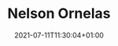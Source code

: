 ---
title: "Nelson Ornelas"
date: 2021-07-11T11:30:04+01:00
weight: 6
summary: "Mechanic"
role: "crew"
profile_image: "/people_photos/nelson_ornelas.jpeg"
website: ""
---